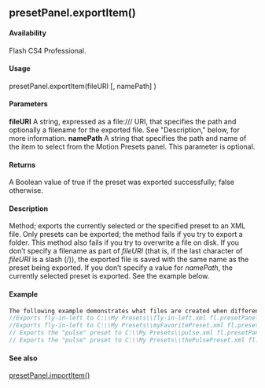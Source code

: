 ## presetPanel.exportItem()

#### Availability

Flash CS4 Professional.

#### Usage

presetPanel.exportItem(fileURI \[, namePath\] )

#### Parameters

**fileURI** A string, expressed as a file:/// URI, that specifies the path and optionally a filename for the exported file. See "Description," below, for more information.
**namePath** A string that specifies the path and name of the item to select from the Motion Presets panel. This parameter is optional.

#### Returns

A Boolean value of true if the preset was exported successfully; false otherwise.

#### Description

Method; exports the currently selected or the specified preset to an XML file. Only presets can be exported; the method fails if you try to export a folder. This method also fails if you try to overwrite a file on disk.
If you don’t specify a filename as part of *fileURI* (that is, if the last character of *fileURI* is a slash (/)), the exported file is saved with the same name as the preset being exported. If you don’t specify a value for *namePath*, the currently selected preset is exported. See the example below.

#### Example

```javascript
The following example demonstrates what files are created when different parameters are passed to this method, and informs you if the specified file was successfully created. Before running this example, select the fly-in-left preset in the Default Presets folder and create the My Presets folder on disk.
//Exports fly-in-left to C:\\My Presets\\fly-in-left.xml fl.presetPanel.exportItem("file:///C\|/My Presets/");
//Exports fly-in-left to C:\\My Presets\\myFavoritePreset.xml fl.presetPanel.exportItem("file:///C\|/My Presets/myFavoritePreset.xml");
// Exports the "pulse" preset to C:\\My Presets\\pulse.xml fl.presetPanel.exportItem("file:///C\|/My Presets/", "Default Presets/pulse");
// Exports the "pulse" preset to C:\\My Presets\\thePulsePreset.xml fl.presetPanel.exportItem("file:///C\|/My Presets/thePulsePreset.xml", "Default Presets/pulse");

```
#### See also

[presetPanel.importItem()](#!AdobeDocs/developers-animatesdk-docs/test/presetPanel_object/presetPane8.md)
